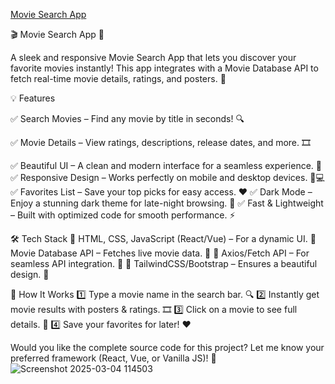 [Movie Search App](https://pruthviraj85.github.io/Movie-Search-App/)



🎬 Movie Search App 🌟

A sleek and responsive Movie Search App that lets you discover your favorite movies instantly! This app integrates with a Movie Database API to fetch real-time movie details, ratings, and posters. 🚀


💡 Features

✅ Search Movies – Find any movie by title in seconds! 🔍

✅ Movie Details – View ratings, descriptions, release dates, and more. 🎞️

✅ Beautiful UI – A clean and modern interface for a seamless experience. 🎨
✅ Responsive Design – Works perfectly on mobile and desktop devices. 📱💻
✅ Favorites List – Save your top picks for easy access. ❤️
✅ Dark Mode – Enjoy a stunning dark theme for late-night browsing. 🌙
✅ Fast & Lightweight – Built with optimized code for smooth performance. ⚡

🛠 Tech Stack
🔹 HTML, CSS, JavaScript (React/Vue) – For a dynamic UI.
🔹 Movie Database API – Fetches live movie data. 🎥
🔹 Axios/Fetch API – For seamless API integration. 🔗
🔹 TailwindCSS/Bootstrap – Ensures a beautiful design. 🎨

🚀 How It Works
1️⃣ Type a movie name in the search bar. 🔍
2️⃣ Instantly get movie results with posters & ratings. 🎞️
3️⃣ Click on a movie to see full details. 📝
4️⃣ Save your favorites for later! ❤️

Would you like the complete source code for this project? Let me know your preferred framework (React, Vue, or Vanilla JS)! 🚀
![Screenshot 2025-03-04 114503](https://github.com/user-attachments/assets/e4b82947-ca87-46e1-94ab-fb414ace274e)
